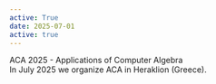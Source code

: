 ```yaml
---
active: True
date: 2025-07-01
active: true
---
```

ACA 2025 - Applications of Computer Algebra<br>
In July 2025 we organize ACA in Heraklion (Greece).
